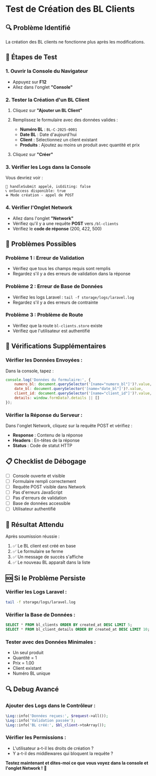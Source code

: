 # Test de Création des BL Clients

## 🔍 Problème Identifié

La création des BL clients ne fonctionne plus après les modifications.

## 🧪 Étapes de Test

### 1. **Ouvrir la Console du Navigateur**
- Appuyez sur **F12**
- Allez dans l'onglet **"Console"**

### 2. **Tester la Création d'un BL Client**
1. Cliquez sur **"Ajouter un BL Client"**
2. Remplissez le formulaire avec des données valides :
   - **Numéro BL** : `BL-C-2025-0001`
   - **Date BL** : Date d'aujourd'hui
   - **Client** : Sélectionnez un client existant
   - **Produits** : Ajoutez au moins un produit avec quantité et prix

3. Cliquez sur **"Créer"**

### 3. **Vérifier les Logs dans la Console**
Vous devriez voir :
```
🔄 handleSubmit appelé, isEditing: false
📞 onSuccess disponible: true
➕ Mode création - appel de POST
```

### 4. **Vérifier l'Onglet Network**
- Allez dans l'onglet **"Network"**
- Vérifiez qu'il y a une requête **POST** vers `/bl-clients`
- Vérifiez le **code de réponse** (200, 422, 500)

## 🚨 Problèmes Possibles

### **Problème 1 : Erreur de Validation**
- Vérifiez que tous les champs requis sont remplis
- Regardez s'il y a des erreurs de validation dans la réponse

### **Problème 2 : Erreur de Base de Données**
- Vérifiez les logs Laravel : `tail -f storage/logs/laravel.log`
- Regardez s'il y a des erreurs de contrainte

### **Problème 3 : Problème de Route**
- Vérifiez que la route `bl-clients.store` existe
- Vérifiez que l'utilisateur est authentifié

## 🔧 Vérifications Supplémentaires

### **Vérifier les Données Envoyées :**
Dans la console, tapez :
```javascript
console.log('Données du formulaire:', {
    numero_bl: document.querySelector('[name="numero_bl"]')?.value,
    date_bl: document.querySelector('[name="date_bl"]')?.value,
    client_id: document.querySelector('[name="client_id"]')?.value,
    details: window.formData?.details || []
});
```

### **Vérifier la Réponse du Serveur :**
Dans l'onglet Network, cliquez sur la requête POST et vérifiez :
- **Response** : Contenu de la réponse
- **Headers** : En-têtes de la réponse
- **Status** : Code de statut HTTP

## 📋 Checklist de Débogage

- [ ] Console ouverte et visible
- [ ] Formulaire rempli correctement
- [ ] Requête POST visible dans Network
- [ ] Pas d'erreurs JavaScript
- [ ] Pas d'erreurs de validation
- [ ] Base de données accessible
- [ ] Utilisateur authentifié

## 🎯 Résultat Attendu

Après soumission réussie :
1. ✅ Le BL client est créé en base
2. ✅ Le formulaire se ferme
3. ✅ Un message de succès s'affiche
4. ✅ Le nouveau BL apparaît dans la liste

## 🆘 Si le Problème Persiste

### **Vérifier les Logs Laravel :**
```bash
tail -f storage/logs/laravel.log
```

### **Vérifier la Base de Données :**
```sql
SELECT * FROM bl_clients ORDER BY created_at DESC LIMIT 5;
SELECT * FROM bl_client_details ORDER BY created_at DESC LIMIT 10;
```

### **Tester avec des Données Minimales :**
- Un seul produit
- Quantité = 1
- Prix = 1.00
- Client existant
- Numéro BL unique

## 🔍 Debug Avancé

### **Ajouter des Logs dans le Contrôleur :**
```php
\Log::info('Données reçues:', $request->all());
\Log::info('Validation passée');
\Log::info('BL créé:', $bl_client->toArray());
```

### **Vérifier les Permissions :**
- L'utilisateur a-t-il les droits de création ?
- Y a-t-il des middlewares qui bloquent la requête ?

**Testez maintenant et dites-moi ce que vous voyez dans la console et l'onglet Network !** 🚀
